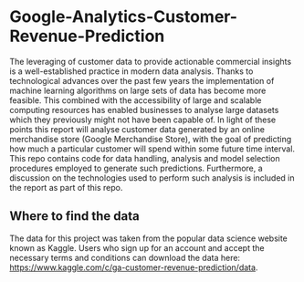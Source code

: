 # Google-Analytics-Customer-Revenue-Prediction
The leveraging of customer data to provide actionable commercial insights is a well-established practice in modern data analysis. Thanks to technological advances over the past few years the implementation of machine learning algorithms on large sets of data has become more feasible. This combined with the accessibility of large and scalable computing resources has enabled businesses to analyse large datasets which they previously might not have been capable of.
In light of these points this report will analyse customer data generated by an online merchandise store (Google Merchandise Store), with the goal of predicting how much a particular customer will spend within some future time interval. This repo contains code for data handling, analysis and model selection procedures employed to generate such predictions. Furthermore, a discussion on the technologies used to perform such analysis is included in the report as part of this repo.

## Where to find the data
The data for this project was taken from the popular data science website known as Kaggle. Users who sign up for an account and accept the necessary terms and conditions can download the data here: https://www.kaggle.com/c/ga-customer-revenue-prediction/data.

